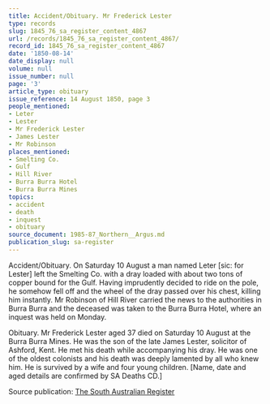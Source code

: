 ```yaml
---
title: Accident/Obituary. Mr Frederick Lester
type: records
slug: 1845_76_sa_register_content_4867
url: /records/1845_76_sa_register_content_4867/
record_id: 1845_76_sa_register_content_4867
date: '1850-08-14'
date_display: null
volume: null
issue_number: null
page: '3'
article_type: obituary
issue_reference: 14 August 1850, page 3
people_mentioned:
- Leter
- Lester
- Mr Frederick Lester
- James Lester
- Mr Robinson
places_mentioned:
- Smelting Co.
- Gulf
- Hill River
- Burra Burra Hotel
- Burra Burra Mines
topics:
- accident
- death
- inquest
- obituary
source_document: 1985-87_Northern__Argus.md
publication_slug: sa-register
---
```


Accident/Obituary.  On Saturday 10 August a man named Leter [sic: for Lester] left the Smelting Co. with a dray loaded with about two tons of copper bound for the Gulf.  Having imprudently decided to ride on the pole, he somehow fell off and the wheel of the dray passed over his chest, killing him instantly.  Mr Robinson of Hill River carried the news to the authorities in Burra Burra and the deceased was taken to the Burra Burra Hotel, where an inquest was held on Monday.

Obituary.  Mr Frederick Lester aged 37 died on Saturday 10 August at the Burra Burra Mines. He was the son of the late James Lester, solicitor of Ashford, Kent.  He met his death while accompanying his dray.  He was one of the oldest colonists and his death was deeply lamented by all who knew him.  He is survived by a wife and four young children.  [Name, date and aged details are confirmed by SA Deaths CD.]

Source publication: [The South Australian Register](/publications/sa-register/)

